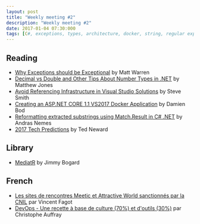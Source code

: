 ```yaml
---
layout: post
title: "Weekly meeting #2"
description: "Weekly meeting #2"
date: 2017-01-04 07:30:000
tags: [C#, exceptions, types, architecture, docker, string, regular expression, metiatr, library]
---
```


## Reading

* [Why Exceptions should be Exceptional](http://mattwarren.org/2016/12/20/Why-Exceptions-should-be-Exceptional/) by Matt Warren
* [Decimal vs Double and Other Tips About Number Types in .NET](https://www.exceptionnotfound.net/decimal-vs-double-and-other-tips-about-number-types-in-net/) by Matthew Jones
* [Avoid Referencing Infrastructure in Visual Studio Solutions](http://ardalis.com/avoid-referencing-infrastructure-in-visual-studio-solutions) by Steve Smith
* [Creating an ASP.NET CORE 1.1 VS2017 Docker Application](https://damienbod.com/2016/12/24/creating-an-asp-net-core-1-1-vs2017-docker-application/) by Damien Bod
* [Reformatting extracted substrings using Match.Result in C# .NET](https://dotnetcodr.com/2017/01/03/reformatting-extracted-substrings-using-match-result-in-c-net-3/) by Andras Nemes
* [2017 Tech Predictions](http://blogs.tedneward.com/post/2017-tech-predictions/) by Ted Neward

## Library

* [MediatR](https://github.com/jbogard/MediatR) by Jimmy Bogard

## French

* [Les sites de rencontres Meetic et Attractive World sanctionnés par la CNIL](http://www.lemonde.fr/pixels/article/2017/01/02/les-sites-de-rencontres-meetic-et-attractive-world-sanctionnes-par-la-cnil_5056494_4408996.html) par Vincent Fagot
* [DevOps - Une recette à base de culture (70%) et d'outils (30%)](http://www.zdnet.fr/actualites/devops-une-recette-a-base-de-culture-70-et-d-outils-30-39846576.htm) par Christophe Auffray